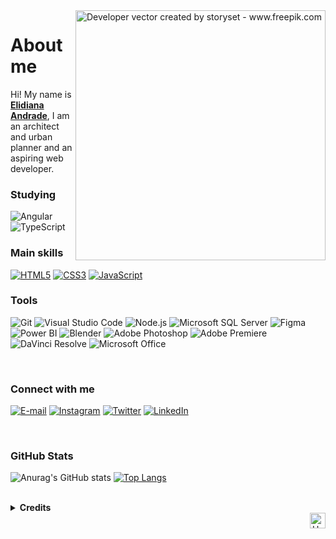 <img align="right" alt="Developer vector created by storyset - www.freepik.com" height="400" src="https://user-images.githubusercontent.com/97471199/164148375-75b79a9a-77a4-43df-b3fd-b6472d8a8670.png">

<h1 id="top" align="left">About me</h1>

<p align="left">Hi! My name is <a href="https://elidianaandrade.github.io/"><strong>Elidiana Andrade</strong></a>, I am an architect and urban planner and an aspiring web developer.</p>

<h3 align="left">Studying</h3>

![Angular](https://img.shields.io/badge/Angular-1D2F36?style=for-the-badge&logo=angular&logoColor=61dafb)
![TypeScript](https://img.shields.io/badge/TypeScript-1D2F36?style=for-the-badge&logo=typescript&logoColor=61dafb)



<h3 align="left">Main skills</h3>

[![HTML5](https://img.shields.io/badge/HTML5-D5F7E6?style=for-the-badge&logo=html5&logoColor=E34F26)](https://developer.mozilla.org/pt-BR/docs/Web/HTML)
[![CSS3](https://img.shields.io/badge/CSS3-D5F7E6?style=for-the-badge&logo=css3&logoColor=00BFFF)](https://developer.mozilla.org/pt-BR/docs/Web/CSS)
[![JavaScript](https://img.shields.io/badge/JavaScript-D5F7E6?style=for-the-badge&logo=javascript&logoColor=F7DF1E)](https://developer.mozilla.org/pt-BR/docs/Web/JavaScript)

<h3 align="left">Tools</h3>

![Git](https://img.shields.io/badge/Git-E7ECEB?style=for-the-badge&logo=git)
![Visual Studio Code](https://img.shields.io/badge/VS%20Code-E7ECEB?style=for-the-badge&logo=visual-studio-code&logoColor=00BFFF)
![Node.js](https://img.shields.io/badge/Node.js-E7ECEB?style=for-the-badge&logo=node.js)
![Microsoft SQL Server](https://img.shields.io/badge/SQL%20Server-E7ECEB?style=for-the-badge&logo=microsoft-sql-server&logoColor=EF322B)
![Figma](https://img.shields.io/badge/Figma-E7ECEB?style=for-the-badge&logo=figma&logoColor=ff24bd)
![Power BI](https://img.shields.io/badge/Power%20BI-E7ECEB?style=for-the-badge&logo=power-bi)
![Blender](https://img.shields.io/badge/Blender-E7ECEB?style=for-the-badge&logo=blender)
![Adobe Photoshop](https://img.shields.io/badge/Photoshop-E7ECEB?style=for-the-badge&logo=adobe-photoshop)
![Adobe Premiere](https://img.shields.io/badge/Premiere-E7ECEB?style=for-the-badge&logo=adobe-premiere-pro&logoColor=9999FF)
![DaVinci Resolve](https://img.shields.io/badge/DaVinci-E7ECEB?style=for-the-badge&logoColor=000)
![Microsoft Office](https://img.shields.io/badge/Office-E7ECEB?style=for-the-badge&logo=microsoft-office&logoColor=EB3D01)

<br>

<h3 align="left">Connect with me</h3>

[![E-mail](https://img.shields.io/badge/-elidianaandrade@outlook.com-000?style=for-the-badge&logo=microsoft-outlook&logoColor=72E7B2&color:FFF)](mailto:elidianaandrade@outlook.com)
[![Instagram](https://img.shields.io/badge/-Instagram-000?style=for-the-badge&logo=instagram&logoColor=72E7B2&color:FFF)](https://instagram.com/elidianaandrade)
[![Twitter](https://img.shields.io/badge/-Twitter-000?style=for-the-badge&logo=twitter&logoColor=72E7B2&color:FFF)](https://twitter.com/elidianaandrade)
[![LinkedIn](https://img.shields.io/badge/-LinkedIn-000?style=for-the-badge&logo=linkedin&logoColor=72E7B2&color:FFF)](https://www.linkedin.com/in/elidianaandrade/)

<br>

<h3 align="left">GitHub Stats</h3>

![Anurag's GitHub stats](https://github-readme-stats.vercel.app/api?username=elidianaandrade&hide_title=false&show_icons=true&include_all_commits=false&count_private=true&line_height=24&hide=issues&bg_color=30,D5F7E6,FFF&text_color=000&border_radius=3&border_color=FFF&icon_color=1B2E35&theme=swift)
[![Top Langs](https://github-readme-stats.vercel.app/api/top-langs/?username=elidianaandrade&hide_title=false&count_private=true&layout=compact&card_width=290&show_icons=true&title_color=000&bg_color=30,FFF,D5F7E6&text_color=000&border_radius=3&border_color=FFF)](https://github.com/elidianaandrade/github-readme-stats)

<br>

<details align="left">
  <summary><b>Credits</b></summary> 
  - Badges by <a href="https://shields.io/">shields.io</a>
  <br>
  - GitHub Stats by <a href="https://github.com/anuraghazra/github-readme-stats">anuraghazra</a>
  <br>
  - Developer vector created by <a href="https://www.freepik.com/vectors/developer">storyset - www.freepik.com</a>
</details>
<div align="right">
  <a href="#top">
    <img alt="Up" height="25" src="https://raw.githubusercontent.com/FortAwesome/Font-Awesome/6.x/svgs/solid/angle-up.svg">
  </a>
</div>